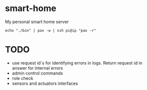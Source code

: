 # smart-home
My personal smart home server

    echo "./bin" | pax -w | ssh pi@ip "pax -r"

# TODO
* use request id`s for identifying errors in logs. Return request id in answer for internal errors
* admin control commands
* role check
* sensors and actuators interfaces
